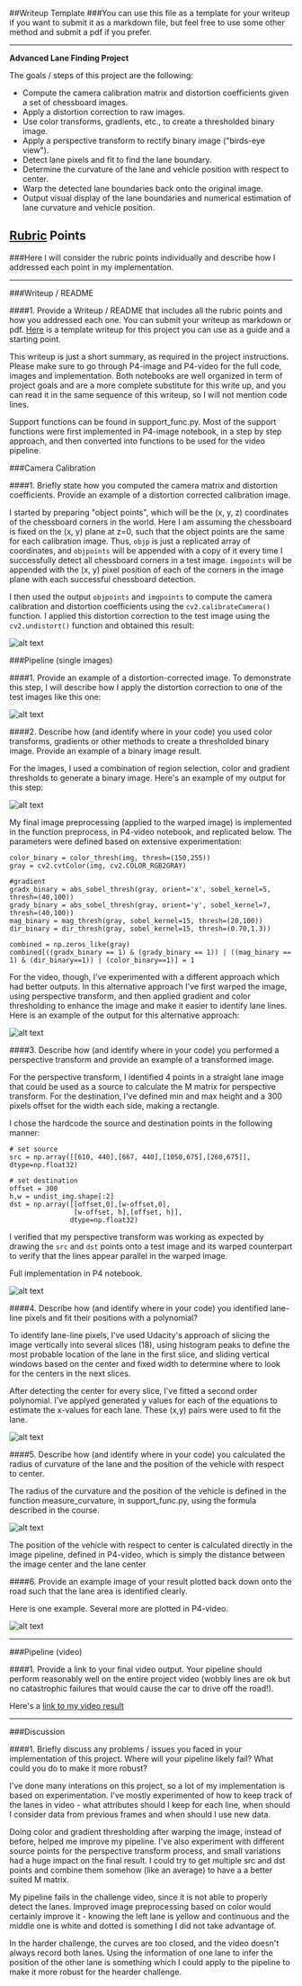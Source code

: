 ##Writeup Template
###You can use this file as a template for your writeup if you want to submit it as a markdown file, but feel free to use some other method and submit a pdf if you prefer.

---

**Advanced Lane Finding Project**

The goals / steps of this project are the following:

* Compute the camera calibration matrix and distortion coefficients given a set of chessboard images.
* Apply a distortion correction to raw images.
* Use color transforms, gradients, etc., to create a thresholded binary image.
* Apply a perspective transform to rectify binary image ("birds-eye view").
* Detect lane pixels and fit to find the lane boundary.
* Determine the curvature of the lane and vehicle position with respect to center.
* Warp the detected lane boundaries back onto the original image.
* Output visual display of the lane boundaries and numerical estimation of lane curvature and vehicle position.

[//]: # (Image References)

[image1]: ./examples/undistort_output.png "Undistorted"
[image2]: ./test_images/test1.jpg "Road Transformed"
[image3]: ./examples/binary_combo_example.jpg "Binary Example"
[image4]: ./examples/warped_straight_lines.jpg "Warp Example"
[image5]: ./examples/color_fit_lines.jpg "Fit Visual"
[image6]: ./examples/example_output.jpg "Output"
[video1]: ./project_video.mp4 "Video"

## [Rubric](https://review.udacity.com/#!/rubrics/571/view) Points
###Here I will consider the rubric points individually and describe how I addressed each point in my implementation.  

---
###Writeup / README

####1. Provide a Writeup / README that includes all the rubric points and how you addressed each one.  You can submit your writeup as markdown or pdf.  [Here](https://github.com/udacity/CarND-Advanced-Lane-Lines/blob/master/writeup_template.md) is a template writeup for this project you can use as a guide and a starting point.  

This writeup is just a short summary, as required in the project instructions. Please make sure to go through P4-image and P4-video for the full code, images and implementation. Both notebooks are well organized in term of project goals and are a more complete substitute for this write up, and you can read it in the same sequence of this writeup, so I will not mention code lines. 

Support functions can be found in support_func.py. Most of the support functions were first implemented in P4-image notebook, in a step by step approach, and then converted into functions to be used for the video pipeline.

###Camera Calibration

####1. Briefly state how you computed the camera matrix and distortion coefficients. Provide an example of a distortion corrected calibration image.

I started by preparing "object points", which will be the (x, y, z) coordinates of the chessboard corners in the world. Here I am assuming the chessboard is fixed on the (x, y) plane at z=0, such that the object points are the same for each calibration image.  Thus, `objp` is just a replicated array of coordinates, and `objpoints` will be appended with a copy of it every time I successfully detect all chessboard corners in a test image.  `imgpoints` will be appended with the (x, y) pixel position of each of the corners in the image plane with each successful chessboard detection.  

I then used the output `objpoints` and `imgpoints` to compute the camera calibration and distortion coefficients using the `cv2.calibrateCamera()` function.  I applied this distortion correction to the test image using the `cv2.undistort()` function and obtained this result: 

![alt text](distortion_correction.png)

###Pipeline (single images)

####1. Provide an example of a distortion-corrected image.
To demonstrate this step, I will describe how I apply the distortion correction to one of the test images like this one:

![alt text](undistorted_car_image.png)

####2. Describe how (and identify where in your code) you used color transforms, gradients or other methods to create a thresholded binary image.  Provide an example of a binary image result.

For the images, I used a combination of region selection, color and gradient thresholds to generate a binary image.  Here's an example of my output for this step:

![alt text](binary_image.png)

My final image preprocessing (applied to the warped image) is implemented in the function preprocess, in P4-video notebook, and replicated below. The parameters were defined based on extensive experimentation:

```
color_binary = color_thresh(img, thresh=(150,255))
gray = cv2.cvtColor(img, cv2.COLOR_RGB2GRAY)

#gradient
gradx_binary = abs_sobel_thresh(gray, orient='x', sobel_kernel=5, thresh=(40,100))
grady_binary = abs_sobel_thresh(gray, orient='y', sobel_kernel=7, thresh=(40,100))
mag_binary = mag_thresh(gray, sobel_kernel=15, thresh=(20,100))
dir_binary = dir_thresh(gray, sobel_kernel=15, thresh=(0.70,1.3))

combined = np.zeros_like(gray)
combined[((gradx_binary == 1) & (grady_binary == 1)) | ((mag_binary == 1) & (dir_binary==1)) | (color_binary==1)] = 1
```

For the video, though, I've experimented with a different approach which had better outputs. In this alternative approach I've first warped the image, using perspective transform, and then applied gradient and color thresholding to enhance the image and make it easier to identify lane lines. Here is an example of the output for this alternative approach:

![alt text](enhanced_images.png)

####3. Describe how (and identify where in your code) you performed a perspective transform and provide an example of a transformed image.

For the perspective transform, I identified 4 points in a straight lane image that could be used as a source to calculate the M matrix for perspective transform. For the destination, I've defined min and max height and a 300 pixels offset for the width each side, making a rectangle.

I chose the hardcode the source and destination points in the following manner:

```
# set source
src = np.array([[610, 440],[667, 440],[1050,675],[260,675]], dtype=np.float32)

# set destination
offset = 300
h,w = undist_img.shape[:2]
dst = np.array([[offset,0],[w-offset,0],
                [w-offset, h],[offset, h]], 
               dtype=np.float32)

```

I verified that my perspective transform was working as expected by drawing the `src` and `dst` points onto a test image and its warped counterpart to verify that the lines appear parallel in the warped image.

Full implementation in P4 notebook.

![alt text](warped_image.png)

####4. Describe how (and identify where in your code) you identified lane-line pixels and fit their positions with a polynomial?

To identify lane-line pixels, I've used Udacity's approach of slicing the image vertically into several slices (18), using histogram peaks to define the most probable location of the lane in the first slice, and sliding vertical windows based on the center and fixed width to determine where to look for the centers in the next slices.

After detecting the center for every slice, I've fitted a second order polynomial. I've applyed generated y values for each of the equations to estimate the x-values for each lane. These (x,y) pairs were used to fit the lane.

![alt text](sliding_windows.png)

####5. Describe how (and identify where in your code) you calculated the radius of curvature of the lane and the position of the vehicle with respect to center.

The radius of the curvature and the position of the vehicle is defined in the function measure_curvature, in support_func.py, using the formula described in the course. 

![alt text](curv_formula.png)

The position of the vehicle with respect to center is calculated directly in the image pipeline, defined in P4-video, which is simply the distance between the image center and the lane center


####6. Provide an example image of your result plotted back down onto the road such that the lane area is identified clearly.

Here is one example. Several more are plotted in P4-video.

![alt text](sample_image_lanes_detected.png)

---

###Pipeline (video)

####1. Provide a link to your final video output.  Your pipeline should perform reasonably well on the entire project video (wobbly lines are ok but no catastrophic failures that would cause the car to drive off the road!).

Here's a [link to my video result](output.mp4)

---

###Discussion

####1. Briefly discuss any problems / issues you faced in your implementation of this project.  Where will your pipeline likely fail?  What could you do to make it more robust?

I've done many interations on this project, so a lot of my implementation is based on experimentation. I've mostly experimented of how to keep track of the lanes in video - what attributes should I keep for each line, when should I consider data from previous frames and when should I use new data.

Doing color and gradient thresholding after warping the image, instead of before, helped me improve my pipeline. I've also experiment with different source points for the perspective transform process, and small variations had a huge impact on the final result. I could try to get multiple src and dst points and combine them somehow (like an average) to have a a better suited M matrix.

My pipeline fails in the challenge video, since it is not able to properly detect the lanes. Improved image preprocessing based on color would certainly improve it - knowing the left lane is yellow and continuous and the middle one is white and dotted is something I did not take advantage of.

In the harder challenge, the curves are too closed, and the video doesn't always record both lanes. Using the information of one lane to infer the position of the other lane is something which I could apply to the pipeline to make it more robust for the hearder challenge.
